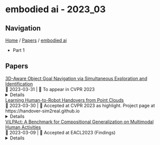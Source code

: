 # embodied ai - 2023_03

## Navigation

[Home](https://arxcompass.github.io) / [Papers](https://arxcompass.github.io/papers) / [embodied ai](https://arxcompass.github.io/papers/embodied_ai)

- Part 1

## Papers

<div class="paper-card">
    <div class="paper-title"><a href="http://arxiv.org/abs/2212.00338v3">3D-Aware Object Goal Navigation via Simultaneous Exploration and Identification</a></div>
    <div class="paper-meta">
      📅 2023-03-31
      | 💬 To appear in CVPR 2023
    </div>
    <details class="paper-abstract">
      Object goal navigation (ObjectNav) in unseen environments is a fundamental task for Embodied AI. Agents in existing works learn ObjectNav policies based on 2D maps, scene graphs, or image sequences. Considering this task happens in 3D space, a 3D-aware agent can advance its ObjectNav capability via learning from fine-grained spatial information. However, leveraging 3D scene representation can be prohibitively unpractical for policy learning in this floor-level task, due to low sample efficiency and expensive computational cost. In this work, we propose a framework for the challenging 3D-aware ObjectNav based on two straightforward sub-policies. The two sub-polices, namely corner-guided exploration policy and category-aware identification policy, simultaneously perform by utilizing online fused 3D points as observation. Through extensive experiments, we show that this framework can dramatically improve the performance in ObjectNav through learning from 3D scene representation. Our framework achieves the best performance among all modular-based methods on the Matterport3D and Gibson datasets, while requiring (up to 30x) less computational cost for training.
    </details>
</div>
<div class="paper-card">
    <div class="paper-title"><a href="http://arxiv.org/abs/2303.17592v1">Learning Human-to-Robot Handovers from Point Clouds</a></div>
    <div class="paper-meta">
      📅 2023-03-30
      | 💬 Accepted at CVPR 2023 as highlight. Project page at https://handover-sim2real.github.io
    </div>
    <details class="paper-abstract">
      We propose the first framework to learn control policies for vision-based human-to-robot handovers, a critical task for human-robot interaction. While research in Embodied AI has made significant progress in training robot agents in simulated environments, interacting with humans remains challenging due to the difficulties of simulating humans. Fortunately, recent research has developed realistic simulated environments for human-to-robot handovers. Leveraging this result, we introduce a method that is trained with a human-in-the-loop via a two-stage teacher-student framework that uses motion and grasp planning, reinforcement learning, and self-supervision. We show significant performance gains over baselines on a simulation benchmark, sim-to-sim transfer and sim-to-real transfer.
    </details>
</div>
<div class="paper-card">
    <div class="paper-title"><a href="http://arxiv.org/abs/2210.05556v4">ViLPAct: A Benchmark for Compositional Generalization on Multimodal Human Activities</a></div>
    <div class="paper-meta">
      📅 2023-03-09
      | 💬 Accepted at EACL2023 (Findings)
    </div>
    <details class="paper-abstract">
      We introduce ViLPAct, a novel vision-language benchmark for human activity planning. It is designed for a task where embodied AI agents can reason and forecast future actions of humans based on video clips about their initial activities and intents in text. The dataset consists of 2.9k videos from \charades extended with intents via crowdsourcing, a multi-choice question test set, and four strong baselines. One of the baselines implements a neurosymbolic approach based on a multi-modal knowledge base (MKB), while the other ones are deep generative models adapted from recent state-of-the-art (SOTA) methods. According to our extensive experiments, the key challenges are compositional generalization and effective use of information from both modalities.
    </details>
</div>
